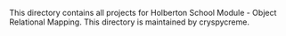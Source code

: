 This directory contains all projects for Holberton School Module - Object Relational Mapping.
This directory is maintained by cryspycreme.
